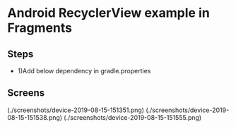 # Android RecyclerView example in Fragments
## Steps
- 1)Add below dependency in gradle.properties
## Screens
(./screenshots/device-2019-08-15-151351.png)
(./screenshots/device-2019-08-15-151538.png)
(./screenshots/device-2019-08-15-151555.png)
